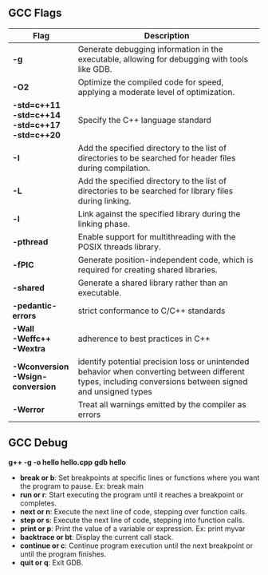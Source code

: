 ## GCC Flags
| Flag |  Description 	|
|------|---------------|
|**-g** | Generate debugging information in the executable, allowing for debugging with tools like GDB.|	
|**-O2** | Optimize the compiled code for speed, applying a moderate level of optimization.|
|**-std=c++11<br>-std=c++14<br>-std=c++17<br>-std=c++20**| Specify the C++ language standard|
|**-I<path>**|Add the specified directory to the list of directories to be searched for header files during compilation.|
|**-L<path>**|Add the specified directory to the list of directories to be searched for library files during linking.|
|**-l<library>**|Link against the specified library during the linking phase.|
|**-pthread**|Enable support for multithreading with the POSIX threads library.|
|**-fPIC**|Generate position-independent code, which is required for creating shared libraries.|
|**-shared**|Generate a shared library rather than an executable.|
|**-pedantic-errors**|strict conformance to C/C++ standards|
|**-Wall<br>-Weffc++<br>-Wextra**|adherence to best practices in C++|
|**-Wconversion<br>-Wsign-conversion**|identify potential precision loss or unintended behavior when converting between different types, including conversions between signed and unsigned types|
|**-Werror**|Treat all warnings emitted by the compiler as errors|
		
## GCC Debug

**g++ -g -o hello hello.cpp**
**gdb hello**
	
+ **break or b**: Set breakpoints at specific lines or functions where you want the program to pause. Ex: break main
+ **run or r**: Start executing the program until it reaches a breakpoint or completes.
+ **next or n**: Execute the next line of code, stepping over function calls.
+ **step or s**: Execute the next line of code, stepping into function calls.
+ **print or p**: Print the value of a variable or expression. Ex: print myvar
+ **backtrace or bt**: Display the current call stack.
+ **continue or c**: Continue program execution until the next breakpoint or until the program finishes.
+ **quit or q**: Exit GDB.
  


	
	
